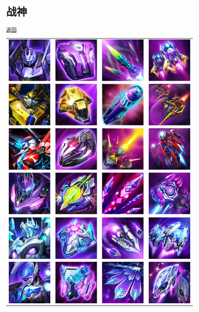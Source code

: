 # 战神

[返回](../)

|                       |                       |                       |                       |
| --------------------- | --------------------- | --------------------- | --------------------- |
| ![](./ares-1-1-4.jpg) | ![](./ares-1-2-4.jpg) | ![](./ares-1-3-4.jpg) | ![](./ares-1-4-4.jpg) |
| ![](./ares-2-1-4.jpg) | ![](./ares-2-2-4.jpg) | ![](./ares-2-3-4.jpg) | ![](./ares-2-4-4.jpg) |
| ![](./ares-3-1-4.jpg) | ![](./ares-3-2-4.jpg) | ![](./ares-3-3-4.jpg) | ![](./ares-3-4-4.jpg) |
| ![](./ares-4-1-4.jpg) | ![](./ares-4-2-4.jpg) | ![](./ares-4-3-4.jpg) | ![](./ares-4-4-4.jpg) |
| ![](./ares-5-1-4.jpg) | ![](./ares-5-2-4.jpg) | ![](./ares-5-3-4.jpg) | ![](./ares-5-4-4.jpg) |
| ![](./ares-6-1-4.jpg) | ![](./ares-6-2-4.jpg) | ![](./ares-6-3-4.jpg) | ![](./ares-6-4-4.jpg) |
